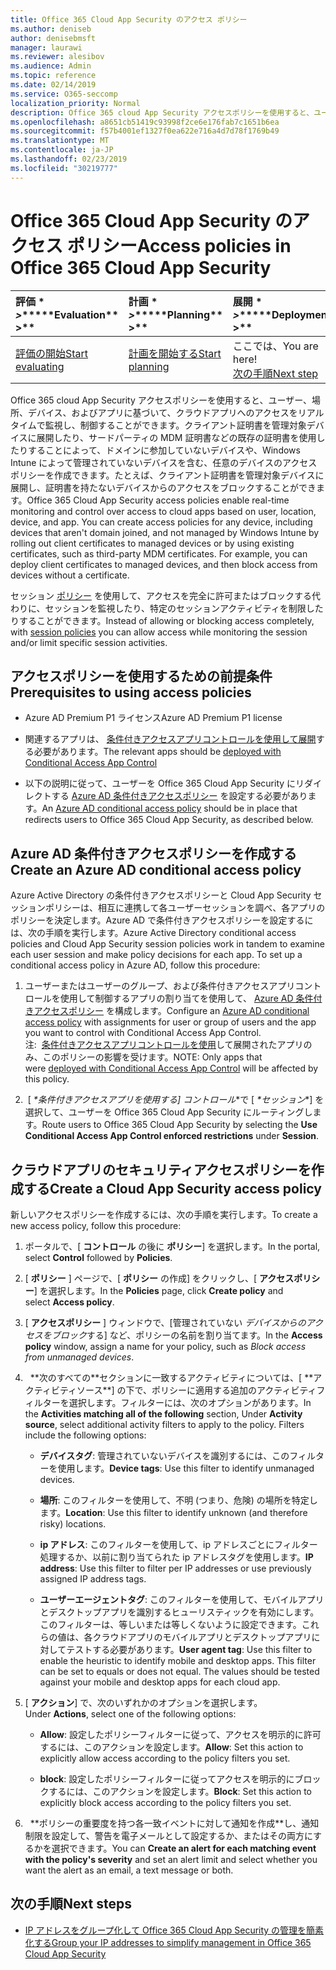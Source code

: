 ```yaml
---
title: Office 365 Cloud App Security のアクセス ポリシー
ms.author: deniseb
author: denisebmsft
manager: laurawi
ms.reviewer: alesibov
ms.audience: Admin
ms.topic: reference
ms.date: 02/14/2019
ms.service: O365-seccomp
localization_priority: Normal
description: Office 365 cloud App Security アクセスポリシーを使用すると、ユーザー、場所、デバイス、およびアプリに基づいて、クラウドアプリへのアクセスをリアルタイムで監視し、制御することができます。クライアント証明書を管理対象デバイスに展開したり、サードパーティの MDM 証明書などの既存の証明書を使用したりすることによって、ドメインに参加していないデバイスや、Windows Intune によって管理されていないデバイスを含む、任意のデバイスのアクセスポリシーを作成できます。たとえば、クライアント証明書を管理対象デバイスに展開し、証明書を持たないデバイスからのアクセスをブロックすることができます。
ms.openlocfilehash: a8651cb51419c93998f2ce6e176fab7c1651b6ea
ms.sourcegitcommit: f57b4001ef1327f0ea622e716a4d7d78f1769b49
ms.translationtype: MT
ms.contentlocale: ja-JP
ms.lasthandoff: 02/23/2019
ms.locfileid: "30219777"
---
```

# <a name="access-policies-in-office-365-cloud-app-security"></a><span data-ttu-id="fdad8-105">Office 365 Cloud App Security のアクセス ポリシー</span><span class="sxs-lookup"><span data-stu-id="fdad8-105">Access policies in Office 365 Cloud App Security</span></span>

|<span data-ttu-id="fdad8-106">評価 \* *\>*\*</span><span class="sxs-lookup"><span data-stu-id="fdad8-106">\*\*\*\*Evaluation\*\* \>\*\*</span></span>|<span data-ttu-id="fdad8-107">計画 \* *\>*\*</span><span class="sxs-lookup"><span data-stu-id="fdad8-107">\*\*\*\*Planning\*\* \>\*\*</span></span>|<span data-ttu-id="fdad8-108">展開 \* *\>*\*</span><span class="sxs-lookup"><span data-stu-id="fdad8-108">\*\*\*\*Deployment\*\* \>\*\*</span></span>|<span data-ttu-id="fdad8-109">使用率 \* \* \* \*</span><span class="sxs-lookup"><span data-stu-id="fdad8-109">\*\*\*\*Utilization\*\*\*\*</span></span>|
|:-----|:-----|:-----|:-----|
|[<span data-ttu-id="fdad8-110">評価の開始</span><span class="sxs-lookup"><span data-stu-id="fdad8-110">Start evaluating</span></span>](office-365-cas-overview.md) <br/> |[<span data-ttu-id="fdad8-111">計画を開始する</span><span class="sxs-lookup"><span data-stu-id="fdad8-111">Start planning</span></span>](get-ready-for-office-365-cas.md) <br/> |<span data-ttu-id="fdad8-112">ここでは、</span><span class="sxs-lookup"><span data-stu-id="fdad8-112">You are here!</span></span>  <br/> [<span data-ttu-id="fdad8-113">次の手順</span><span class="sxs-lookup"><span data-stu-id="fdad8-113">Next step</span></span>](group-your-ip-addresses-in-ocas.md) <br/> |[<span data-ttu-id="fdad8-114">利用を開始する</span><span class="sxs-lookup"><span data-stu-id="fdad8-114">Start utilizing</span></span>](utilization-activities-for-ocas.md) <br/> |

<span data-ttu-id="fdad8-p102">Office 365 cloud App Security アクセスポリシーを使用すると、ユーザー、場所、デバイス、およびアプリに基づいて、クラウドアプリへのアクセスをリアルタイムで監視し、制御することができます。クライアント証明書を管理対象デバイスに展開したり、サードパーティの MDM 証明書などの既存の証明書を使用したりすることによって、ドメインに参加していないデバイスや、Windows Intune によって管理されていないデバイスを含む、任意のデバイスのアクセスポリシーを作成できます。たとえば、クライアント証明書を管理対象デバイスに展開し、証明書を持たないデバイスからのアクセスをブロックすることができます。</span><span class="sxs-lookup"><span data-stu-id="fdad8-p102">Office 365 Cloud App Security access policies enable real-time monitoring and control over access to cloud apps based on user, location, device, and app. You can create access policies for any device, including devices that aren't domain joined, and not managed by Windows Intune by rolling out client certificates to managed devices or by using existing certificates, such as third-party MDM certificates. For example, you can deploy client certificates to managed devices, and then block access from devices without a certificate.</span></span>

<span data-ttu-id="fdad8-118">セッション [ポリシー](ocas-session-policies.md) を使用して、アクセスを完全に許可またはブロックする代わりに、セッションを監視したり、特定のセッションアクティビティを制限したりすることができます。</span><span class="sxs-lookup"><span data-stu-id="fdad8-118">Instead of allowing or blocking access completely, with [session policies](ocas-session-policies.md) you can allow access while monitoring the session and/or limit specific session activities.</span></span>

## <a name="prerequisites-to-using-access-policies"></a><span data-ttu-id="fdad8-119">アクセスポリシーを使用するための前提条件</span><span class="sxs-lookup"><span data-stu-id="fdad8-119">Prerequisites to using access policies</span></span>

- <span data-ttu-id="fdad8-120">Azure AD Premium P1 ライセンス</span><span class="sxs-lookup"><span data-stu-id="fdad8-120">Azure AD Premium P1 license</span></span>

- <span data-ttu-id="fdad8-121">関連するアプリは、 [条件付きアクセスアプリコントロールを使用して展開](https://docs.microsoft.com/en-us/cloud-app-security/proxy-deployment-aad)する必要があります。</span><span class="sxs-lookup"><span data-stu-id="fdad8-121">The relevant apps should be [deployed with Conditional Access App Control](https://docs.microsoft.com/en-us/cloud-app-security/proxy-deployment-aad)</span></span>

- <span data-ttu-id="fdad8-122">以下の説明に従って、ユーザーを Office 365 Cloud App Security にリダイレクトする [Azure AD 条件付きアクセスポリシー](https://docs.microsoft.com/azure/active-directory/active-directory-conditional-access-azure-portal) を設定する必要があります。</span><span class="sxs-lookup"><span data-stu-id="fdad8-122">An [Azure AD conditional access policy](https://docs.microsoft.com/azure/active-directory/active-directory-conditional-access-azure-portal) should be in place that redirects users to Office 365 Cloud App Security, as described below.</span></span>

## <a name="create-an-azure-ad-conditional-access-policy"></a><span data-ttu-id="fdad8-123">Azure AD 条件付きアクセスポリシーを作成する</span><span class="sxs-lookup"><span data-stu-id="fdad8-123">Create an Azure AD conditional access policy</span></span>

<span data-ttu-id="fdad8-p103">Azure Active Directory の条件付きアクセスポリシーと Cloud App Security セッションポリシーは、相互に連携して各ユーザーセッションを調べ、各アプリのポリシーを決定します。Azure AD で条件付きアクセスポリシーを設定するには、次の手順を実行します。</span><span class="sxs-lookup"><span data-stu-id="fdad8-p103">Azure Active Directory conditional access policies and Cloud App Security session policies work in tandem to examine each user session and make policy decisions for each app. To set up a conditional access policy in Azure AD, follow this procedure:</span></span>

1. <span data-ttu-id="fdad8-126">ユーザーまたはユーザーのグループ、および条件付きアクセスアプリコントロールを使用して制御するアプリの割り当てを使用して、 [Azure AD 条件付きアクセスポリシー](https://docs.microsoft.com/azure/active-directory/active-directory-conditional-access-azure-portal) を構成します。</span><span class="sxs-lookup"><span data-stu-id="fdad8-126">Configure an [Azure AD conditional access policy](https://docs.microsoft.com/azure/active-directory/active-directory-conditional-access-azure-portal) with assignments for user or group of users and the app you want to control with Conditional Access App Control.</span></span><br><span data-ttu-id="fdad8-127">注:  [条件付きアクセスアプリコントロールを使用](https://docs.microsoft.com/cloud-app-security/proxy-deployment-aad)して展開されたアプリのみ、このポリシーの影響を受けます。</span><span class="sxs-lookup"><span data-stu-id="fdad8-127">NOTE: Only apps that were [deployed with Conditional Access App Control](https://docs.microsoft.com/cloud-app-security/proxy-deployment-aad) will be affected by this policy.</span></span>

2. <span data-ttu-id="fdad8-128"> [ *\*条件付きアクセスアプリを使用する] コントロール*\*で [ *\*セッション*\*] を選択して、ユーザーを Office 365 Cloud App Security にルーティングします。</span><span class="sxs-lookup"><span data-stu-id="fdad8-128">Route users to Office 365 Cloud App Security by selecting the **Use Conditional Access App Control enforced restrictions** under **Session**.</span></span>

## <a name="create-a-cloud-app-security-access-policy"></a><span data-ttu-id="fdad8-129">クラウドアプリのセキュリティアクセスポリシーを作成する</span><span class="sxs-lookup"><span data-stu-id="fdad8-129">Create a Cloud App Security access policy</span></span>

<span data-ttu-id="fdad8-130">新しいアクセスポリシーを作成するには、次の手順を実行します。</span><span class="sxs-lookup"><span data-stu-id="fdad8-130">To create a new access policy, follow this procedure:</span></span>

1. <span data-ttu-id="fdad8-131">ポータルで、[ **コントロール** の後に **ポリシー**] を選択します。</span><span class="sxs-lookup"><span data-stu-id="fdad8-131">In the portal, select **Control** followed by **Policies**.</span></span>

2. <span data-ttu-id="fdad8-132">[ **ポリシー** ] ページで、[ **ポリシー** の作成] をクリックし、[ **アクセスポリシー**] を選択します。</span><span class="sxs-lookup"><span data-stu-id="fdad8-132">In the **Policies** page, click **Create policy** and select **Access policy**.</span></span>

3. <span data-ttu-id="fdad8-133">[ **アクセスポリシー** ] ウィンドウで、[管理されていない *デバイスからのアクセスをブロック*する] など、ポリシーの名前を割り当てます。</span><span class="sxs-lookup"><span data-stu-id="fdad8-133">In the **Access policy** window, assign a name for your policy, such as *Block access from unmanaged devices*.</span></span>

4. <span data-ttu-id="fdad8-p104">  \*\*次のすべての\*\*セクションに一致するアクティビティについては、[ \*\*アクティビティソース\*\*] の下で、ポリシーに適用する追加のアクティビティフィルターを選択します。フィルターには、次のオプションがあります。</span><span class="sxs-lookup"><span data-stu-id="fdad8-p104">In the **Activities matching all of the following** section, Under **Activity source**, select additional activity filters to apply to the policy. Filters include the following options:</span></span>
    
    - <span data-ttu-id="fdad8-136">**デバイスタグ**: 管理されていないデバイスを識別するには、このフィルターを使用します。</span><span class="sxs-lookup"><span data-stu-id="fdad8-136">**Device tags**: Use this filter to identify unmanaged devices.</span></span>
    
    - <span data-ttu-id="fdad8-137">**場所**: このフィルターを使用して、不明 (つまり、危険) の場所を特定します。</span><span class="sxs-lookup"><span data-stu-id="fdad8-137">**Location**: Use this filter to identify unknown (and therefore risky) locations.</span></span>
    
    - <span data-ttu-id="fdad8-138">**ip アドレス**: このフィルターを使用して、ip アドレスごとにフィルター処理するか、以前に割り当てられた ip アドレスタグを使用します。</span><span class="sxs-lookup"><span data-stu-id="fdad8-138">**IP address**: Use this filter to filter per IP addresses or use previously assigned IP address tags.</span></span>
    
    - <span data-ttu-id="fdad8-p105">**ユーザーエージェントタグ**: このフィルターを使用して、モバイルアプリとデスクトップアプリを識別するヒューリスティックを有効にします。このフィルターは、等しいまたは等しくないように設定できます。これらの値は、各クラウドアプリのモバイルアプリとデスクトップアプリに対してテストする必要があります。</span><span class="sxs-lookup"><span data-stu-id="fdad8-p105">**User agent tag**: Use this filter to enable the heuristic to identify mobile and desktop apps. This filter can be set to equals or does not equal. The values should be tested against your mobile and desktop apps for each cloud app.</span></span>

5. <span data-ttu-id="fdad8-142">[ **アクション**] で、次のいずれかのオプションを選択します。</span><span class="sxs-lookup"><span data-stu-id="fdad8-142">Under **Actions**, select one of the following options:</span></span>
    
    - <span data-ttu-id="fdad8-143">**Allow**: 設定したポリシーフィルターに従って、アクセスを明示的に許可するには、このアクションを設定します。</span><span class="sxs-lookup"><span data-stu-id="fdad8-143">**Allow**: Set this action to explicitly allow access according to the policy filters you set.</span></span>
    
    - <span data-ttu-id="fdad8-144">**block**: 設定したポリシーフィルターに従ってアクセスを明示的にブロックするには、このアクションを設定します。</span><span class="sxs-lookup"><span data-stu-id="fdad8-144">**Block**: Set this action to explicitly block access according to the policy filters you set.</span></span>

6. <span data-ttu-id="fdad8-145">  \*\*ポリシーの重要度を持つ各一致イベントに対して通知を作成\*\*し、通知制限を設定して、警告を電子メールとして設定するか、またはその両方にするかを選択できます。</span><span class="sxs-lookup"><span data-stu-id="fdad8-145">You can **Create an alert for each matching event with the policy's severity** and set an alert limit and select whether you want the alert as an email, a text message or both.</span></span>

## <a name="next-steps"></a><span data-ttu-id="fdad8-146">次の手順</span><span class="sxs-lookup"><span data-stu-id="fdad8-146">Next steps</span></span>

- [<span data-ttu-id="fdad8-147">IP アドレスをグループ化して Office 365 Cloud App Security の管理を簡素化する</span><span class="sxs-lookup"><span data-stu-id="fdad8-147">Group your IP addresses to simplify management in Office 365 Cloud App Security</span></span>](group-your-ip-addresses-in-ocas.md)